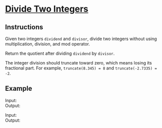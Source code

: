 # [Divide Two Integers](https://leetcode.com/problems/divide-two-integers/)

## Instructions

Given two integers `dividend` and `divisor`, divide two integers without using multiplication, division, and mod operator.

Return the quotient after dividing `dividend` by `divisor`.

The integer division should truncate toward zero, which means losing its fractional part. For example, `truncate(8.345) = 8` and `truncate(-2.7335) = -2`.

## Example

Input:\
Output:

Input:\
Output:
